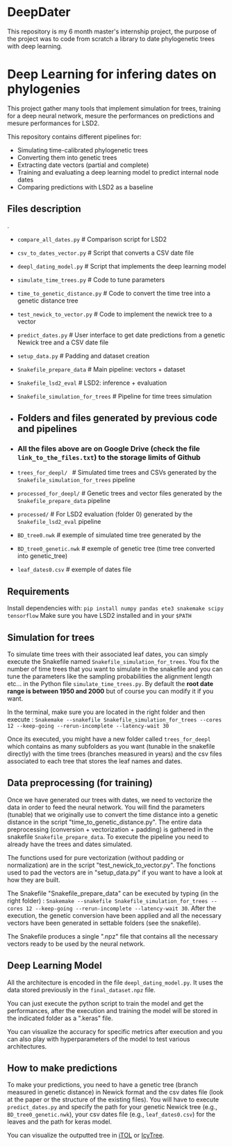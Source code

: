 # DeepDater
This repository is my 6 month master's internship project, the purpose of the project was to code from scratch a library to date phylogenetic trees with deep learning.

# Deep Learning for infering dates on phylogenies
This project gather many tools that implement simulation for trees, training for a deep neural network, mesure the performances on predictions and mesure performances for LSD2.

This repository contains different pipelines for:
- Simulating time-calibrated phylogenetic trees
- Converting them into genetic trees
- Extracting date vectors (partial and complete)
- Training and evaluating a deep learning model to predict internal node dates
- Comparing predictions with LSD2 as a baseline

## Files description
.
-  ```compare_all_dates.py```	# Comparison script for LSD2
-  ```csv_to_dates_vector.py```	# Script that converts a CSV date file
-  ```deepl_dating_model.py```	# Script that implements the deep learning model
-  ```simulate_time_trees.py```	# Code to tune parameters
-  ```time_to_genetic_distance.py```	# Code to convert the time tree into a genetic distance tree
-  ```test_newick_to_vector.py```	# Code to implement the newick tree to a vector
-  ```predict_dates.py```	# User interface to get date predictions from a genetic Newick tree and a CSV date file
-  ```setup_data.py```              # Padding and dataset creation
 
  
-  ```Snakefile_prepare_data```         # Main pipeline: vectors + dataset
-  ```Snakefile_lsd2_eval```        # LSD2: inference + evaluation
-  ```Snakefile_simulation_for_trees```   # Pipeline for time trees simulation
-  ## Folders and files generated by previous code and pipelines
-  ### All the files above are on Google Drive (check the file ```link_to_the_files.txt```) to the storage limits of Github
-  ```trees_for_deepl/ ```          # Simulated time trees and CSVs generated by the ```Snakefile_simulation_for_trees``` pipeline
-  ```processed_for_deepl/```       # Genetic trees and vector files generated by the ```Snakefile_prepare_data``` pipeline
-  ```processed/```     # For LSD2 evaluation (folder 0) generated by the ```Snakefile_lsd2_eval``` pipeline
-   ```BD_tree0.nwk```	# exemple of simulated time tree generated by the 
-   ```BD_tree0_genetic.nwk``` # exemple of genetic tree (time tree converted into genetic_tree)
-   ```leaf_dates0.csv``` # exemple of dates file 


## Requirements

Install dependencies with:
```pip install numpy pandas ete3 snakemake scipy tensorflow```
Make sure you have LSD2 installed and in your ```$PATH```


## Simulation for trees

To simulate time trees with their associated leaf dates, you can simply execute the Snakefile named ```Snakefile_simulation_for_trees```. You fix the number of time trees that you want to simulate in the snakefile and you can tune the parameters like the sampling probabilities the alignment length etc... in the Python file ```simulate_time_trees.py```. By default the **root date range is between 1950 and 2000** but of course you can modify it if you want.

In the terminal, make sure you are located in the right folder and then execute : 
```Snakemake --snakefile Snakefile_simulation_for_trees --cores 12 --keep-going --rerun-incomplete --latency-wait 30```

Once its executed, you might have a new folder called ```trees_for_deepl``` which contains as many subfolders as you want (tunable in the snakefile directly) with the time trees (branches measured in years) and the csv files associated to each tree that stores the leaf names and dates.

## Data preprocessing (for training)

Once we have generated our trees with dates, we need to vectorize the data in order to feed the neural network. You will find the parameters (tunable) that we originally use to convert the time distance into a genetic distance in the script "time_to_genetic_distance.py". The entire data preprocessing (conversion + vectorization + padding) is gathered in the snakefile ```Snakefile_prepare_data```. To execute the pipeline you need to already have the trees and dates simulated.

The functions used for pure vectorization (without padding or normalization) are in the script "test_newick_to_vector.py". The fonctions used to pad the vectors are in "setup_data.py" if you want to have a look at how they are built.

The Snakefile "Snakefile_prepare_data" can be executed by typing (in the right folder) : ```Snakemake --snakefile Snakefile_simulation_for_trees --cores 12 --keep-going --rerun-incomplete --latency-wait 30```.
After the execution, the genetic conversion have been applied and all the necessary vectors have been generated in settable folders (see the snakefile).

The Snakefile produces a single ".npz" file that contains all the necessary vectors ready to be used by the neural network.

## Deep Learning Model

All the architecture is encoded in the file ```deepl_dating_model.py```. It uses the data stored previously in the ```final_dataset.npz``` file.

You can just execute the python script to train the model and get the performances, after the execution and training the model will be stored in the indicated folder as a ".keras" file.

You can visualize the accuracy for specific metrics after execution and you can also play with hyperparameters of the model to test various architectures.

## How to make predictions

To make your predictions, you need to have a genetic tree (branch measured in genetic distance) in Newick format and the csv dates file (look at the paper or the structure of the existing files). You will have to execute ```predict_dates.py``` and specify the path for your genetic Newick tree (e.g., ```BD_tree0_genetic.nwk```), your csv dates file (e.g., ```leaf_dates0.csv```) for the leaves and the path for keras model.

You can visualize the outputted tree in [iTOL](https://itol.embl.de/upload.cgi) or [IcyTree](https://icytree.org/).

